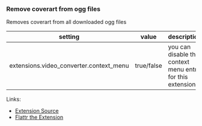 ### Remove coverart from ogg files

Removes coverart from all downloaded ogg files

| setting                                   | value      | description                                               |
|-------------------------------------------|------------|-----------------------------------------------------------|
| extensions.video\_converter.context\_menu | true/false | you can disable the context menu entry for this extension |

Links:

-   [Extension Source](https://github.com/gpodder/gpodder/blob/master/share/gpodder/extensions/rm_ogg_cover.py)
-   [Flattr the Extension](https://flattr.com/thing/1248861/gPodder-Extension-Ogg-coverart-remover)
